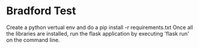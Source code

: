 # Bradford Test
Create a python vertual env and do a pip install -r requirements.txt 
Once all the libraries are installed, run the flask application by executing 'flask run' on the command line.
